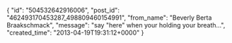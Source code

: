 {
   "id": "504532642916006",
   "post_id": "462493170453287_498809460154991",
   "from_name": "Beverly Berta Braakschmack",
   "message": "say \"here\" when your holding your breath...",
   "created_time": "2013-04-19T19:31:12+0000"
 }
